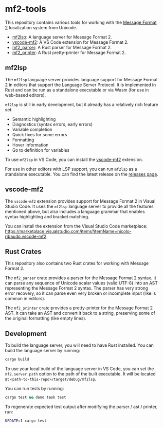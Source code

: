 # mf2-tools

This repository contains various tools for working with the
[Message Format 2](https://messageformat.dev) localization system from Unicode.

- [mf2lsp](#mf2lsp): A language server for Message Format 2.
- [vscode-mf2](#vscode-mf2): A VS Code extension for Message Format 2.
- [mf2_parser](#rust-crates): A Rust parser for Message Format 2.
- [mf2_printer](#rust-crates): A Rust pretty-printer for Message Format 2.

## mf2lsp

The `mf2lsp` language server provides language support for Message Format 2 in
editors that support the Language Server Protocol. It is implemented in Rust and
can be run as a standalone executable or via Wasm (for use in web-based
editors).

`mf2lsp` is still in early development, but it already has a relatively rich
feature set:

- Semantic highlighting
- Diagnostics (syntax errors, early errors)
- Variable completion
- Quick fixes for some errors
- Formatting
- Hover information
- Go to definition for variables

To use `mf2lsp` in VS Code, you can install the [vscode-mf2](#vscode-mf2)
extension.

For use in other editors with LSP support, you can run `mf2lsp` as a standalone
executable. You can find the latest release on the
[releases page](https://github.com/lucacasonato/mf2-tools/releases).

## vscode-mf2

The `vscode-mf2` extension provides support for Message Format 2 in Visual
Studio Code. It uses the `mf2lsp` language server to provide all the features
mentioned above, but also includes a language grammar that enables syntax
highlighting and bracket matching.

You can install the extension from the Visual Studio Code marketplace:
https://marketplace.visualstudio.com/items?itemName=nicolo-ribaudo.vscode-mf2.

## Rust Crates

This repository also contains two Rust crates for working with Message Format 2.

The `mf2_parser` crate provides a parser for the Message Format 2 syntax. It can
parse any sequence of Unicode scalar values (valid UTF-8) into an AST
representing the Message Format 2 syntax. The parser has very strong error
recovery, so it can parse even very broken or incomplete input (like is common
in editors).

The `mf2_printer` crate provides a pretty-printer for the Message Format 2 AST.
It can take an AST and convert it back to a string, preserving some of the
original formatting (like empty lines).

## Development

To build the language server, you will need to have Rust installed. You can
build the language server by running:

```sh
cargo build
```

To use your local build of the language server in VS Code, you can set the
`mf2.server.path` option to the path of the built executable. It will be located
at `<path-to-this-repo>/target/debug/mf2lsp`.

You can run tests by running:

```sh
cargo test && deno task test
```

To regenerate expected test output after modifying the parser / ast / printer,
run:

```sh
UPDATE=1 cargo test
```

